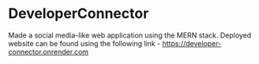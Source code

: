 # DeveloperConnector
Made a social media-like web application using the MERN stack. Deployed website can be found using the following link -  https://developer-connector.onrender.com
